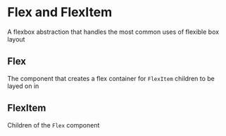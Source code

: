 # Flex and FlexItem
A flexbox abstraction that handles the most common uses of flexible box layout

## Flex
The component that creates a flex container for `FlexItem` children to be layed on in

## FlexItem
Children of the `Flex` component
